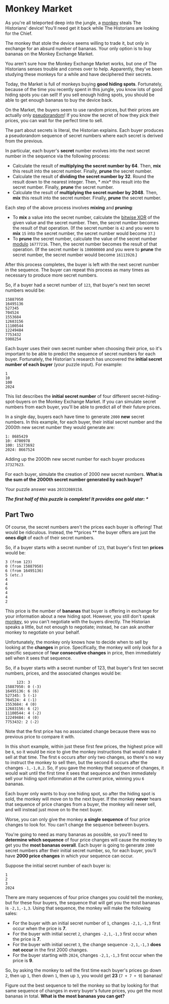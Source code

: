 # Monkey Market

As you're all teleported deep into the jungle, a [monkey](https://adventofcode.com/2022/day/11) steals The Historians'
device! You'll need get it back while The Historians are looking for the Chief.

The monkey that stole the device seems willing to trade it, but only in exchange for an absurd number of bananas. Your
only option is to buy bananas on the Monkey Exchange Market.

You aren't sure how the Monkey Exchange Market works, but one of The Historians senses trouble and comes over to help.
Apparently, they've been studying these monkeys for a while and have deciphered their secrets.

Today, the Market is full of monkeys buying **good hiding spots**. Fortunately, because of the time you recently spent
in this jungle, you know lots of good hiding spots you can sell! If you sell enough hiding spots, you should be able to
get enough bananas to buy the device back.

On the Market, the buyers seem to use random prices, but their prices are actually
only [pseudorandom](https://en.wikipedia.org/wiki/Pseudorandom_number_generator)! If you know the secret of how they
pick their prices, you can wait for the perfect time to sell.

The part about secrets is literal, the Historian explains. Each buyer produces a pseudorandom sequence of secret numbers
where each secret is derived from the previous.

In particular, each buyer's **secret** number evolves into the next secret number in the sequence via the following
process:

- Calculate the result of **multiplying the secret number by 64**. Then, **mix** this result into the secret number.
  Finally, **prune** the secret number.
- Calculate the result of **dividing the secret number by 32**. Round the result down to the nearest integer. Then, *
  *mix** this result into the secret number. Finally, **prune** the secret number.
- Calculate the result of **multiplying the secret number by 2048**. Then, **mix** this result into the secret number.
  Finally, **prune** the secret number.

Each step of the above process involves **mixing** and **pruning**:

- To **mix** a value into the secret number, calculate
  the [bitwise XOR](https://en.wikipedia.org/wiki/Bitwise_operation#XOR) of the given value and the secret number. Then,
  the secret number becomes the result of that operation. (If the secret number is `42` and you were to **mix** `15`
  into the secret number, the secret number would become `37`.)
- To **prune** the secret number, calculate the value of the secret
  number [modulo](https://en.wikipedia.org/wiki/Modulo) `16777216`. Then, the secret number becomes the result of that
  operation. (If the secret number is `100000000` and you were to **prune** the secret number, the secret number would
  become `16113920`.)

After this process completes, the buyer is left with the next secret number in the sequence. The buyer can repeat this
process as many times as necessary to produce more secret numbers.

So, if a buyer had a secret number of `123`, that buyer's next ten secret numbers would be:

```
15887950
16495136
527345
704524
1553684
12683156
11100544
12249484
7753432
5908254
```

Each buyer uses their own secret number when choosing their price, so it's important to be able to predict the sequence
of secret numbers for each buyer. Fortunately, the Historian's research has uncovered the **initial secret number of
each buyer** (your puzzle input). For example:

```
1
10
100
2024
```

This list describes the **initial secret number** of four different secret-hiding-spot-buyers on the Monkey Exchange
Market. If you can simulate secret numbers from each buyer, you'll be able to predict all of their future prices.

In a single day, buyers each have time to generate `2000` **new** secret numbers. In this example, for each buyer, their
initial secret number and the 2000th new secret number they would generate are:

```
1: 8685429
10: 4700978
100: 15273692
2024: 8667524
```

Adding up the 2000th new secret number for each buyer produces `37327623`.

For each buyer, simulate the creation of 2000 new secret numbers. **What is the sum of the 2000th secret number
generated by each buyer?**

Your puzzle answer was `20332089158`.

*__The first half of this puzzle is complete! It provides one gold star: *__*

## Part Two

Of course, the secret numbers aren't the prices each buyer is offering! That would be ridiculous. Instead, the **prices
** the buyer offers are just the **ones digit** of each of their secret numbers.

So, if a buyer starts with a secret number of `123`, that buyer's first ten **prices** would be:

```
3 (from 123)
0 (from 15887950)
6 (from 16495136)
5 (etc.)
4
4
6
4
4
2
```

This price is the number of **bananas** that buyer is offering in exchange for your information about a new hiding spot.
However, you still don't speak [monkey](https://adventofcode.com/2022/day/21), so you can't negotiate with the buyers
directly. The Historian speaks a little, but not enough to negotiate; instead, he can ask another monkey to negotiate on
your behalf.

Unfortunately, the monkey only knows how to decide when to sell by looking at the **changes** in price. Specifically,
the monkey will only look for a specific sequence of f**our consecutive changes** in price, then immediately sell when
it sees that sequence.

So, if a buyer starts with a secret number of 123, that buyer's first ten secret numbers, prices, and the associated
changes would be:

```
     123: 3
15887950: 0 (-3)
16495136: 6 (6)
527345: 5 (-1)
704524: 4 (-1)
1553684: 4 (0)
12683156: 6 (2)
11100544: 4 (-2)
12249484: 4 (0)
7753432: 2 (-2)
```

Note that the first price has no associated change because there was no previous price to compare it with.

In this short example, within just these first few prices, the highest price will be `6`, so it would be nice to give
the monkey instructions that would make it sell at that time. The first `6` occurs after only two changes, so there's no
way to instruct the monkey to sell then, but the second 6 occurs after the changes `-1,-1,0,2`. So, if you gave the
monkey that sequence of changes, it would wait until the first time it sees that sequence and then immediately sell your
hiding spot information at the current price, winning you `6` bananas.

Each buyer only wants to buy one hiding spot, so after the hiding spot is sold, the monkey will move on to the next
buyer. If the monkey **never** hears that sequence of price changes from a buyer, the monkey will never sell, and will
instead just move on to the next buyer.

Worse, you can only give the monkey **a single sequence** of four price changes to look for. You can't change the
sequence between buyers.

You're going to need as many bananas as possible, so you'll need to **determine which sequence** of four price changes
will cause the monkey to get you the **most bananas overall**. Each buyer is going to generate `2000` secret numbers
after their initial secret number, so, for each buyer, you'll have **2000 price changes** in which your sequence can
occur.

Suppose the initial secret number of each buyer is:

```
1
2
3
2024
```

There are many sequences of four price changes you could tell the monkey, but for these four buyers, the sequence that
will get you the most bananas is `-2,1,-1,3`. Using that sequence, the monkey will make the following sales:

- For the buyer with an initial secret number of `1`, changes `-2,1,-1,3` first occur when the price is **7**.
- For the buyer with initial secret `2`, changes `-2,1,-1,3` first occur when the price is **7**.
- For the buyer with initial secret `3`, the change sequence `-2,1,-1,3` **does not occur** in the first 2000 changes.
- For the buyer starting with `2024`, changes `-2,1,-1,3` first occur when the price is **9**.

So, by asking the monkey to sell the first time each buyer's prices go down `2`, then up `1`, then down `1`, then up
`3`, you would get **23** (`7 + 7 + 9`) bananas!

Figure out the best sequence to tell the monkey so that by looking for that same sequence of changes in every buyer's
future prices, you get the most bananas in total. **What is the most bananas you can get?**
